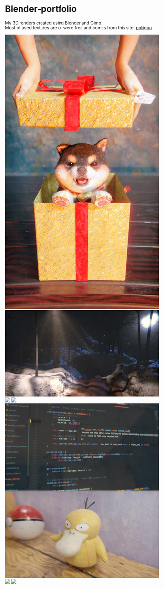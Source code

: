 # Blender-portfolio
My 3D renders created using Blender and Gimp.<br/>
Most of used textures are or were free and comes from this site: <a href='https://www.poliigon.com/search?type=texture'>poliigon</a>

<img src='img/fafik_2.png' />
<img src='img/wolf.png' />
<img src='img/old_ball.png' />
<img src='img/metal_logo.png' />
<img src='img/code_background.png' />
<img src='img/psyduck.png' />
<img src='img/sniadanko.png' />
<img src='img/rower.png' />
